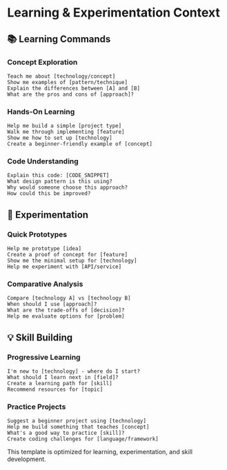 # Learning & Experimentation Context

## 📚 Learning Commands

### Concept Exploration
```
Teach me about [technology/concept]
Show me examples of [pattern/technique]
Explain the differences between [A] and [B]
What are the pros and cons of [approach]?
```

### Hands-On Learning
```
Help me build a simple [project type]
Walk me through implementing [feature]
Show me how to set up [technology]
Create a beginner-friendly example of [concept]
```

### Code Understanding
```
Explain this code: [CODE_SNIPPET]
What design pattern is this using?
Why would someone choose this approach?
How could this be improved?
```

## 🧪 Experimentation

### Quick Prototypes
```
Help me prototype [idea]
Create a proof of concept for [feature]
Show me the minimal setup for [technology]
Help me experiment with [API/service]
```

### Comparative Analysis
```
Compare [technology A] vs [technology B]
When should I use [approach]?
What are the trade-offs of [decision]?
Help me evaluate options for [problem]
```

## 💡 Skill Building

### Progressive Learning
```
I'm new to [technology] - where do I start?
What should I learn next in [field]?
Create a learning path for [skill]
Recommend resources for [topic]
```

### Practice Projects
```
Suggest a beginner project using [technology]
Help me build something that teaches [concept]
What's a good way to practice [skill]?
Create coding challenges for [language/framework]
```

This template is optimized for learning, experimentation, and skill development.